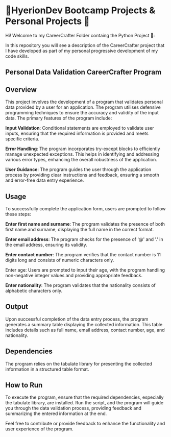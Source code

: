 # 🎒HyerionDev Bootcamp Projects & Personal Projects 🌟
Hi! Welcome to my CareerCrafter Folder containg the Python Project 🚀:

In this repository you will see a description of the CareerCrafter project that I have developed as part of my personal progressive development of my code skills.


## Personal Data Validation CareerCrafter Program

## Overview
This project involves the development of a program that validates personal data provided by a user for an application. The program utilises defensive programming techniques to ensure the accuracy and validity of the input data. The primary features of the program include:

**Input Validation**: Conditional statements are employed to validate user inputs, ensuring that the required information is provided and meets specific criteria.

**Error Handling**: The program incorporates try-except blocks to efficiently manage unexpected exceptions. This helps in identifying and addressing various error types, enhancing the overall robustness of the application.

**User Guidance**: The program guides the user through the application process by providing clear instructions and feedback, ensuring a smooth and error-free data entry experience.

## Usage
To successfully complete the application form, users are prompted to follow these steps:

**Enter first name and surname**: The program validates the presence of both first name and surname, displaying the full name in the correct format.

**Enter email address**: The program checks for the presence of '@' and '.' in the email address, ensuring its validity.

**Enter contact number**: The program verifies that the contact number is 11 digits long and consists of numeric characters only.

Enter age: Users are prompted to input their age, with the program handling non-negative integer values and providing appropriate feedback.

**Enter nationality**: The program validates that the nationality consists of alphabetic characters only.

## Output
Upon successful completion of the data entry process, the program generates a summary table displaying the collected information. This table includes details such as full name, email address, contact number, age, and nationality.

## Dependencies
The program relies on the tabulate library for presenting the collected information in a structured table format.

## How to Run
To execute the program, ensure that the required dependencies, especially the tabulate library, are installed. Run the script, and the program will guide you through the data validation process, providing feedback and summarizing the entered information at the end.

Feel free to contribute or provide feedback to enhance the functionality and user experience of the program.





